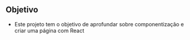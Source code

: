 ## Objetivo

<ul>
  <li>Este projeto tem o objetivo de aprofundar sobre componentização e criar uma página com React</li>
</ul>
